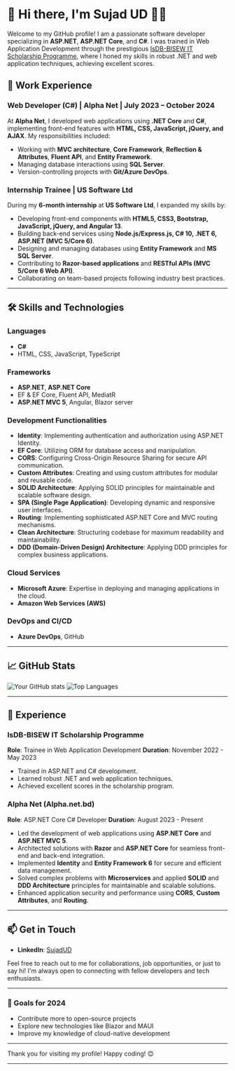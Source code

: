 # 👋 Hi there, I'm Sujad UD 👨‍💻  

Welcome to my GitHub profile! I am a passionate software developer specializing in **ASP.NET**, **ASP.NET Core**, and **C#**. I was trained in Web Application Development through the prestigious [IsDB-BISEW IT Scholarship Programme](https://isdb-bisew.org/), where I honed my skills in robust .NET and web application techniques, achieving excellent scores.  

## 🏢 Work Experience  

### Web Developer (C#) | Alpha Net | July 2023 – October 2024  
At **Alpha Net**, I developed web applications using **.NET Core** and **C#**, implementing front-end features with **HTML, CSS, JavaScript, jQuery, and AJAX**. My responsibilities included:  
- Working with **MVC architecture**, **Core Framework**, **Reflection & Attributes**, **Fluent API**, and **Entity Framework**.  
- Managing database interactions using **SQL Server**.  
- Version-controlling projects with **Git/Azure DevOps**.  

### Internship Trainee | US Software Ltd  
During my **6-month internship** at **US Software Ltd**, I expanded my skills by:  
- Developing front-end components with **HTML5, CSS3, Bootstrap, JavaScript, jQuery, and Angular 13**.  
- Building back-end services using **Node.js/Express.js, C# 10, .NET 6, ASP.NET (MVC 5/Core 6)**.  
- Designing and managing databases using **Entity Framework** and **MS SQL Server**.  
- Contributing to **Razor-based applications** and **RESTful APIs (MVC 5/Core 6 Web API)**.  
- Collaborating on team-based projects following industry best practices.  
---

## 🛠️ Skills and Technologies

### Languages
- **C#**
- HTML, CSS, JavaScript, TypeScript

### Frameworks
- **ASP.NET**, **ASP.NET Core**
- EF & EF Core, Fluent API, MediatR
- **ASP.NET MVC 5**, Angular, Blazor server

### Development Functionalities
- **Identity**: Implementing authentication and authorization using ASP.NET Identity.
- **EF Core**: Utilizing ORM for database access and manipulation.
- **CORS**: Configuring Cross-Origin Resource Sharing for secure API communication.
- **Custom Attributes**: Creating and using custom attributes for modular and reusable code.
- **SOLID Architecture**: Applying SOLID principles for maintainable and scalable software design.
- **SPA (Single Page Application)**: Developing dynamic and responsive user interfaces.
- **Routing**: Implementing sophisticated ASP.NET Core and MVC routing mechanisms.
- **Clean Architecture**: Structuring codebase for maximum readability and maintainability.
- **DDD (Domain-Driven Design) Architecture**: Applying DDD principles for complex business applications.

### Cloud Services
- **Microsoft Azure**: Expertise in deploying and managing applications in the cloud.
- **Amazon Web Services (AWS)**

### DevOps and CI/CD
- **Azure DevOps**, GitHub

---

## 📈 GitHub Stats

![Your GitHub stats](https://github-readme-stats.vercel.app/api?username=sujadud&show_icons=true&theme=radical)
![Top Languages](https://github-readme-stats.vercel.app/api/top-langs/?username=sujadud&layout=compact&theme=radical)

---


## 💼 Experience

### IsDB-BISEW IT Scholarship Programme
**Role**: Trainee in Web Application Development
**Duration**: November 2022 - May 2023
- Trained in ASP.NET and C# development.
- Learned robust .NET and web application techniques.
- Achieved excellent scores in the scholarship program.

### Alpha Net (Alpha.net.bd)
**Role**: ASP.NET Core C# Developer
**Duration**: August 2023 - Present
- Led the development of web applications using **ASP.NET Core** and **ASP.NET MVC 5**.
- Architected solutions with **Razor** and **ASP.NET Core** for seamless front-end and back-end integration.
- Implemented **Identity** and **Entity Framework 6** for secure and efficient data management.
- Solved complex problems with **Microservices** and applied **SOLID** and **DDD Architecture** principles for maintainable and scalable solutions.
- Enhanced application security and performance using **CORS**, **Custom Attributes**, and **Routing**.

---

## 📫 Get in Touch

- **LinkedIn**: [SujadUD](https://www.linkedin.com/in/sujadud)

Feel free to reach out to me for collaborations, job opportunities, or just to say hi! I'm always open to connecting with fellow developers and tech enthusiasts.

---

### 🎯 Goals for 2024
- Contribute more to open-source projects
- Explore new technologies like Blazor and MAUI
- Improve my knowledge of cloud-native development

---

Thank you for visiting my profile! Happy coding! 😊

---
